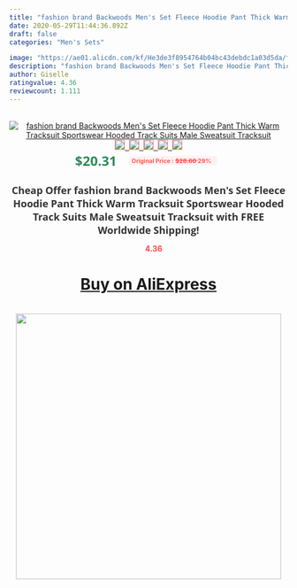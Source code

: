 ```yaml
---
title: "fashion brand Backwoods Men's Set Fleece Hoodie Pant Thick Warm Tracksuit Sportswear Hooded Track Suits Male Sweatsuit Tracksuit"
date: 2020-05-29T11:44:36.892Z
draft: false
categories: "Men's Sets"

image: "https://ae01.alicdn.com/kf/He3de3f8954764b04bc43debdc1a03d5da/fashion-brand-Backwoods-Men-s-Set-Fleece-Hoodie-Pant-Thick-Warm-Tracksuit-Sportswear-Hooded-Track-Suits.jpg"
description: "fashion brand Backwoods Men's Set Fleece Hoodie Pant Thick Warm Tracksuit Sportswear Hooded Track Suits Male Sweatsuit Tracksuit"
author: Giselle
ratingvalue: 4.36
reviewcount: 1.111
---
```

<br>
<div style="text-align: center;">
<a href="https://s.click.aliexpress.com/e/_AmxoCz" target="_blank" rel="nofollow noopener noreferrer"><img alt="fashion brand Backwoods Men's Set Fleece Hoodie Pant Thick Warm Tracksuit Sportswear Hooded Track Suits Male Sweatsuit Tracksuit" class="magnifier-image" src="https://ae01.alicdn.com/kf/He3de3f8954764b04bc43debdc1a03d5da/fashion-brand-Backwoods-Men-s-Set-Fleece-Hoodie-Pant-Thick-Warm-Tracksuit-Sportswear-Hooded-Track-Suits.jpg_640x640.jpg">
<br>
<img style="border:1px solid salmon" src="https://ae01.alicdn.com/kf/He3de3f8954764b04bc43debdc1a03d5da/fashion-brand-Backwoods-Men-s-Set-Fleece-Hoodie-Pant-Thick-Warm-Tracksuit-Sportswear-Hooded-Track-Suits.jpg_120x120.jpg">&nbsp;&nbsp;<img style="border:1px solid salmon" src="https://ae01.alicdn.com/kf/Ha5d6d4890b054eaba596c145e5f499a2I/fashion-brand-Backwoods-Men-s-Set-Fleece-Hoodie-Pant-Thick-Warm-Tracksuit-Sportswear-Hooded-Track-Suits.jpg_120x120.jpg">&nbsp;&nbsp;<img style="border:1px solid salmon" src="https://ae01.alicdn.com/kf/H9edc6b58935b4f6190dfe52e7a2c25c2F/fashion-brand-Backwoods-Men-s-Set-Fleece-Hoodie-Pant-Thick-Warm-Tracksuit-Sportswear-Hooded-Track-Suits.jpg_120x120.jpg">&nbsp;&nbsp;<img style="border:1px solid salmon" src="https://ae01.alicdn.com/kf/H49b6996230b84128bc8c4a5cf2dd41b3u/fashion-brand-Backwoods-Men-s-Set-Fleece-Hoodie-Pant-Thick-Warm-Tracksuit-Sportswear-Hooded-Track-Suits.jpg_120x120.jpg">&nbsp;&nbsp;<img style="border:1px solid salmon" src="https://ae01.alicdn.com/kf/H57b6ef306c97445ea3a053b5ca63b88dj/fashion-brand-Backwoods-Men-s-Set-Fleece-Hoodie-Pant-Thick-Warm-Tracksuit-Sportswear-Hooded-Track-Suits.jpg_120x120.jpg"></a></div><br0>
<div style="text-align: center;"><span style="background-color: white; border: 0px; box-sizing: border-box; color: seagreen; display: inline-block; font-family: &quot;open sans&quot; , &quot;arial&quot; , &quot;helvetica&quot; , sans-serif , &quot;heiti&quot;; font-size: 24px; font-stretch: inherit; font-weight: 700; line-height: inherit; margin: 0px 10px 0px 0px; padding: 0px; vertical-align: middle;">$20.31 </span>
<span style="background: rgb(255 , 241 , 241); border-radius: 3px; border: 0px; box-sizing: border-box; color: #ff4747; display: inline-block; font-family: inherit; font-size: 12px; font-stretch: inherit; font-style: inherit; font-variant: inherit; font-weight: 600; line-height: inherit; margin: 0px; padding: 2px 5px; transform: scale(0.9); vertical-align: middle;">Original Price : <b style="text-decoration: line-through;">$28.60 </b> 29%&nbsp;&nbsp;</span></div>
<h1 style="color: #333333; display: inline-block; font-family: &quot;open sans&quot; , &quot;arial&quot; , &quot;helvetica&quot; , sans-serif , &quot;heiti&quot;; font-size: 18px; font-stretch: inherit; font-weight: 700; text-align: center;">Cheap Offer fashion brand Backwoods Men's Set Fleece Hoodie Pant Thick Warm Tracksuit Sportswear Hooded Track Suits Male Sweatsuit Tracksuit with FREE Worldwide Shipping!</h1>
<div style="color: #ff4747; text-align: center;">
<img src="https://4.bp.blogspot.com/-M0ZcTcb-5uY/XleCXlxnR4I/AAAAAAAAAEc/OrjgMkXV1oMQFaCRZj5HQwOCBcu3w1FegCPcBGAYYCw/s1600/star.png" style="height: 15px;">&nbsp;<b>4.36</b></div>
<div class="button_cont" align="center"><a class="buynow_a" href="https://s.click.aliexpress.com/e/_AmxoCz" target="_blank" rel="nofollow noopener noreferrer"><H1>Buy on AliExpress</H1></a></div><br>
<div class="separator" style="clear: both; text-align: center;">
<img src="https://lh3.googleusercontent.com/-pTy5HemUv9M/XlePHvY0dAI/AAAAAAAAAE4/0nX5iRUoIWY8eMW9Dpxeirr157OZliDIgCLcBGAsYHQ/s1600/badge.gif" width="480">
</div>
